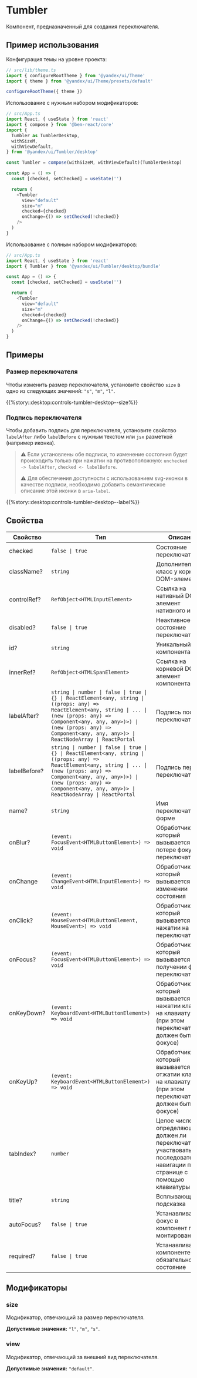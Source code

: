 # Tumbler



<!-- description:start -->
Компонент, предназначенный для создания переключателя.
<!-- description:end -->

## Пример использования

Конфигурация темы на уровне проекта:

```ts
// src/lib/theme.ts
import { configureRootTheme } from '@yandex/ui/Theme'
import { theme } from '@yandex/ui/Theme/presets/default'

configureRootTheme({ theme })
```

Использование с нужным набором модификаторов:

```ts
// src/App.ts
import React, { useState } from 'react'
import { compose } from '@bem-react/core'
import {
  Tumbler as TumblerDesktop,
  withSizeM,
  withViewDefault,
} from '@yandex/ui/Tumbler/desktop'

const Tumbler = compose(withSizeM, withViewDefault)(TumblerDesktop)

const App = () => {
  const [checked, setChecked] = useState('')

  return (
    <Tumbler
      view="default"
      size="m"
      checked={checked}
      onChange={() => setChecked(!checked)}
    />
  )
}
```

Использование с полным набором модификаторов:

```ts
// src/App.ts
import React, { useState } from 'react'
import { Tumbler } from '@yandex/ui/Tumbler/desktop/bundle'

const App = () => {
  const [checked, setChecked] = useState('')

  return (
    <Tumbler
      view="default"
      size="m"
      checked={checked}
      onChange={() => setChecked(!checked)}
    />
  )
}
```

## Примеры

### Размер переключателя

Чтобы изменить размер переключателя, установите свойство `size` в одно из следующих значений: `"s"`, `"m"`, `"l"`.

{{%story::desktop:controls-tumbler-desktop--size%}}

### Подпись переключателя

Чтобы добавить подпись для переключателя, установите свойство `labelAfter` либо `labelBefore` с нужным текстом или `jsx` разметкой (например иконка).

> ⚠️ Если установлены обе подписи, то изменение состояния будет происходить только при нажатии на противоположную:
> `unchecked -> labelAfter`, `checked <- labelBefore`.
>
> ⚠️ Для обеспечения доступности с использованием svg-иконки в качестве подписи, необходимо добавить семантическое описание этой иконки в `aria-label`.

{{%story::desktop:controls-tumbler-desktop--label%}}

## Свойства

<!-- props:start -->
| Свойство     | Тип                                                                                                                                                                                                                                                               | Описание                                                                                                                         |
| ------------ | ----------------------------------------------------------------------------------------------------------------------------------------------------------------------------------------------------------------------------------------------------------------- | -------------------------------------------------------------------------------------------------------------------------------- |
| checked      | `false \| true`                                                                                                                                                                                                                                                   | Состояние переключателя                                                                                                          |
| className?   | `string`                                                                                                                                                                                                                                                          | Дополнительный класс у корневого DOM-элемента                                                                                    |
| controlRef?  | `RefObject<HTMLInputElement>`                                                                                                                                                                                                                                     | Ссылка на нативный DOM-элемент нативного инпута                                                                                  |
| disabled?    | `false \| true`                                                                                                                                                                                                                                                   | Неактивное состояние переключателя                                                                                               |
| id?          | `string`                                                                                                                                                                                                                                                          | Уникальный id компонента                                                                                                         |
| innerRef?    | `RefObject<HTMLSpanElement>`                                                                                                                                                                                                                                      | Ссылка на корневой DOM-элемент компонента                                                                                        |
| labelAfter?  | `string \| number \| false \| true \| {} \| ReactElement<any, string \| ((props: any) => ReactElement<any, string \| ... \| (new (props: any) => Component<any, any, any>)>) \| (new (props: any) => Component<any, any, any>)> \| ReactNodeArray \| ReactPortal` | Подпись после переключателя                                                                                                      |
| labelBefore? | `string \| number \| false \| true \| {} \| ReactElement<any, string \| ((props: any) => ReactElement<any, string \| ... \| (new (props: any) => Component<any, any, any>)>) \| (new (props: any) => Component<any, any, any>)> \| ReactNodeArray \| ReactPortal` | Подпись перед переключателем                                                                                                     |
| name?        | `string`                                                                                                                                                                                                                                                          | Имя переключателя в форме                                                                                                        |
| onBlur?      | `(event: FocusEvent<HTMLButtonElement>) => void`                                                                                                                                                                                                                  | Обработчик, который вызывается при потере фокуса переключателем                                                                  |
| onChange     | `(event: ChangeEvent<HTMLInputElement>) => void`                                                                                                                                                                                                                  | Обработчик, который вызывается при изменении состояния                                                                           |
| onClick?     | `(event: MouseEvent<HTMLButtonElement, MouseEvent>) => void`                                                                                                                                                                                                      | Обработчик, который вызывается при нажатии на переключатель                                                                      |
| onFocus?     | `(event: FocusEvent<HTMLButtonElement>) => void`                                                                                                                                                                                                                  | Обработчик, который вызывается при получении фокуса переключателем                                                               |
| onKeyDown?   | `(event: KeyboardEvent<HTMLButtonElement>) => void`                                                                                                                                                                                                               | Обработчик, который вызывается при нажатии клавиши на клавиатуре (при этом переключатель должен быть в фокусе)                   |
| onKeyUp?     | `(event: KeyboardEvent<HTMLButtonElement>) => void`                                                                                                                                                                                                               | Обработчик, который вызывается при отжатии клавиши на клавиатуре (при этом переключатель должен быть в фокусе)                   |
| tabIndex?    | `number`                                                                                                                                                                                                                                                          | Целое число, определяющее должен ли переключатель участвовать в последовательной навигации по всей странице с помощью клавиатуры |
| title?       | `string`                                                                                                                                                                                                                                                          | Всплывающая подсказка                                                                                                            |
| autoFocus?   | `false \| true`                                                                                                                                                                                                                                                   | Устанавливает фокус в компонент при монтировании                                                                                 |
| required?    | `false \| true`                                                                                                                                                                                                                                                   | Устанавливает в компоненте обязательное состояние                                                                                |
<!-- props:end -->

## Модификаторы

<!-- modifiers:start -->
### size

Модификатор, отвечающий за размер переключателя.

**Допустимые значения:** `"l"`, `"m"`, `"s"`.

### view

Модификатор, отвечающий за внешний вид переключателя.

**Допустимые значения:** `"default"`.
<!-- modifiers:end -->
